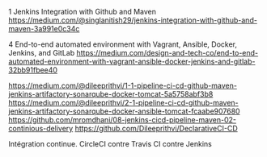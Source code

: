

1
Jenkins Integration with Github and Maven
https://medium.com/@singlanitish29/jenkins-integration-with-github-and-maven-3a991e0c34c




4
End-to-end automated environment with Vagrant, Ansible, Docker, Jenkins, and GitLab
https://medium.com/design-and-tech-co/end-to-end-automated-environment-with-vagrant-ansible-docker-jenkins-and-gitlab-32bb91fbee40



https://medium.com/@dileeprithvi/1-1-pipeline-ci-cd-github-maven-jenkins-artifactory-sonarqube-docker-tomcat-5a5758abf3b8
https://medium.com/@dileeprithvi/2-1-pipeline-ci-cd-github-maven-jenkins-artifactory-sonarqube-docker-ansible-tomcat-fcaabe907680
https://github.com/mromdhani/08-jenkins-cicd-pipeline-maven-02-continious-delivery
https://github.com/Dileeprithvi/DeclarativeCI-CD


Intégration continue. CircleCI contre Travis CI contre Jenkins
